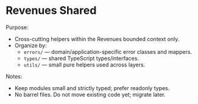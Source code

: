# Revenues Shared

Purpose:
- Cross-cutting helpers within the Revenues bounded context only.
- Organize by:
  - `errors/` — domain/application-specific error classes and mappers.
  - `types/` — shared TypeScript types/interfaces.
  - `utils/` — small pure helpers used across layers.

Notes:
- Keep modules small and strictly typed; prefer readonly types.
- No barrel files. Do not move existing code yet; migrate later.
